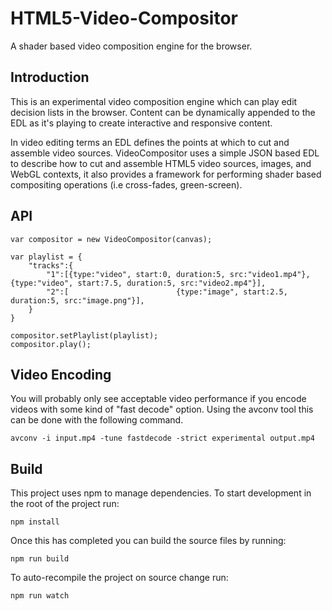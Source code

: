 # HTML5-Video-Compositor
A shader based video composition engine for the browser.

## Introduction
This is an experimental video composition engine which can play edit decision lists in the browser. Content can be dynamically appended to the EDL as it's playing to create interactive and responsive content.

In video editing terms an EDL defines the points at which to cut and assemble video sources. VideoCompositor uses a simple JSON based EDL to describe how to cut and assemble HTML5 video sources, images, and WebGL contexts, it also provides a framework for performing shader based compositing operations (i.e cross-fades, green-screen).



## API

```
var compositor = new VideoCompositor(canvas);

var playlist = {
    "tracks":{
        "1":[{type:"video", start:0, duration:5, src:"video1.mp4"},                        {type:"video", start:7.5, duration:5, src:"video2.mp4"}],
        "2":[                        {type:"image", start:2.5, duration:5, src:"image.png"}],
    }
}

compositor.setPlaylist(playlist);
compositor.play();

```

## Video Encoding

You will probably only see acceptable video performance if you encode videos with some kind of "fast decode" option. Using the avconv tool this can be done with the following command.

```
avconv -i input.mp4 -tune fastdecode -strict experimental output.mp4
```

## Build

This project uses npm to manage dependencies. To start development in the root of the project run:

```
npm install
```

Once this has completed you can build the source files by running:

```
npm run build
```

To auto-recompile the project on source change run:
```
npm run watch
```

